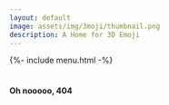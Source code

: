 ```yaml
---
layout: default
image: assets/img/3moji/thumbnail.png
description: A Home for 3D Emoji
---
```


{%- include menu.html -%}
<br>
<br>
<h4>Oh nooooo, 404</h4>